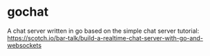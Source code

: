 # gochat
A chat server written in go based on the simple chat server tutorial: https://scotch.io/bar-talk/build-a-realtime-chat-server-with-go-and-websockets
